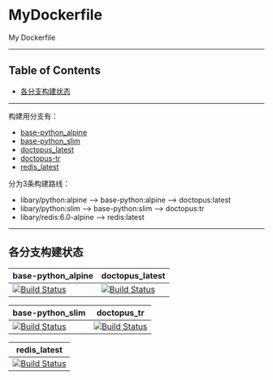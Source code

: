 # MyDockerfile

My Dockerfile

---

## Table of Contents

<!-- vim-markdown-toc GFM -->

* [各分支构建状态](#各分支构建状态)

<!-- vim-markdown-toc -->

---

构建用分支有：

- [base-python_alpine](https://github.com/YHYJ/MyDockerfile/tree/base-python_alpine)
- [base-python_slim](https://github.com/YHYJ/MyDockerfile/tree/base-python_slim)
- [doctopus_latest](https://github.com/YHYJ/MyDockerfile/tree/doctopus_latest)
- [doctopus-tr](https://github.com/YHYJ/MyDockerfile/tree/doctopus-tr)
- [redis_latest](https://github.com/YHYJ/MyDockerfile/tree/redis_latest)

分为3条构建路线：

- libary/python:alpine --> base-python:alpine --> doctopus:latest
- libary/python:slim --> base-python:slim --> doctopus:tr
- libary/redis:6.0-alpine --> redis:latest

---

## 各分支构建状态

| base-python_alpine                                                                                                                | doctopus_latest                                                                                                                |
| ---                                                                                                                               | ---                                                                                                                            |
| [![Build Status](https://travis-ci.org/YHYJ/MyDockerfile.svg?branch=base-python_alpine)](https://travis-ci.org/YHYJ/MyDockerfile) | [![Build Status](https://travis-ci.org/YHYJ/MyDockerfile.svg?branch=doctopus_latest)](https://travis-ci.org/YHYJ/MyDockerfile) |

| base-python_slim                                                                                                                | doctopus_tr                                                                                                                |
| ---                                                                                                                             | ---                                                                                                                        |
| [![Build Status](https://travis-ci.org/YHYJ/MyDockerfile.svg?branch=base-python_slim)](https://travis-ci.org/YHYJ/MyDockerfile) | [![Build Status](https://travis-ci.org/YHYJ/MyDockerfile.svg?branch=doctopus_tr)](https://travis-ci.org/YHYJ/MyDockerfile) |

|redis_latest                                                                                                                |
|---                                                                                                                         |
|[![Build Status](https://travis-ci.org/YHYJ/MyDockerfile.svg?branch=redis_latest)](https://travis-ci.org/YHYJ/MyDockerfile) |
